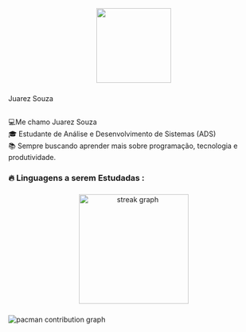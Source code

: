 <div align="center">
  <img height="150" src="https://media.giphy.com/media/M9gbBd9nbDrOTu1Mqx/giphy.gif"  />
</div>

###

<p align="left">Juarez Souza</p>

###

<h2 align="left"></h2>

###

<p align="left">💻Me chamo Juarez Souza <br>🎓 Estudante de Análise e Desenvolvimento de Sistemas (ADS)<br>📚 Sempre buscando aprender mais sobre programação, tecnologia e produtividade.</p>

###

<h3 align="left">🔥   Linguagens a serem Estudadas :</h3>

###

<div align="center">
  <img src="https://streak-stats.demolab.com?user=juarezsouza&locale=en&mode=daily&theme=dark&hide_border=false&border_radius=5&order=3" height="220" alt="streak graph"  />
</div>

###

<picture>
  <source media="(prefers-color-scheme: dark)" srcset="https://raw.githubusercontent.com/juarezsouza/juarezsouza/output/pacman-contribution-graph-dark.svg">
  <source media="(prefers-color-scheme: light)" srcset="https://raw.githubusercontent.com/juarezsouza/juarezsouza/output/pacman-contribution-graph.svg">
  <img alt="pacman contribution graph" src="https://raw.githubusercontent.com/juarezsouza/juarezsouza/output/pacman-contribution-graph.svg">
</picture>

###
